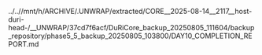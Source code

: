 ../..//mnt/h/ARCHIVE/.UNWRAP/extracted/CORE__2025-08-14__2117__host-duri-head-/__UNWRAP/37cd7f6acf/DuRiCore_backup_20250805_111604/backup_repository/phase5_5_backup_20250805_103800/DAY10_COMPLETION_REPORT.md